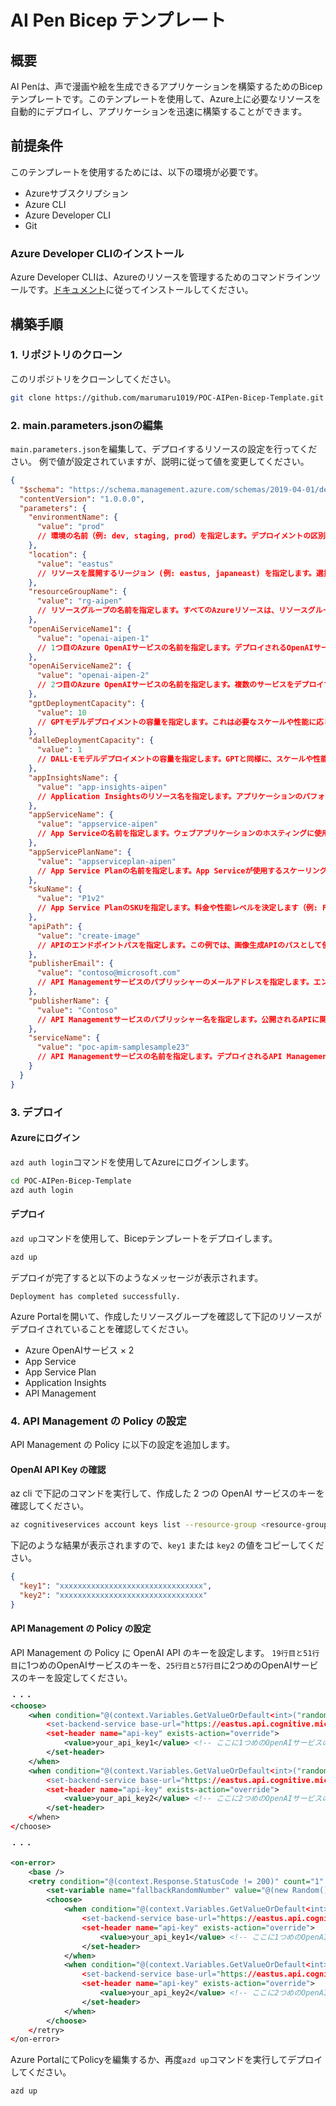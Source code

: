 # AI Pen Bicep テンプレート
## 概要
AI Penは、声で漫画や絵を生成できるアプリケーションを構築するためのBicepテンプレートです。このテンプレートを使用して、Azure上に必要なリソースを自動的にデプロイし、アプリケーションを迅速に構築することができます。

## 前提条件
このテンプレートを使用するためには、以下の環境が必要です。
- Azureサブスクリプション
- Azure CLI
- Azure Developer CLI
- Git

### Azure Developer CLIのインストール
Azure Developer CLIは、Azureのリソースを管理するためのコマンドラインツールです。[ドキュメント](https://learn.microsoft.com/ja-jp/azure/developer/azure-developer-cli/get-started?tabs=localinstall&pivots=programming-language-nodejs)に従ってインストールしてください。

## 構築手順
### 1. リポジトリのクローン
このリポジトリをクローンしてください。
```bash
git clone https://github.com/marumaru1019/POC-AIPen-Bicep-Template.git
```

### 2. main.parameters.jsonの編集
`main.parameters.json`を編集して、デプロイするリソースの設定を行ってください。
例で値が設定されていますが、説明に従って値を変更してください。

```:main.parameters.json
{
  "$schema": "https://schema.management.azure.com/schemas/2019-04-01/deploymentParameters.json#",
  "contentVersion": "1.0.0.0",
  "parameters": {
    "environmentName": {
      "value": "prod" 
      // 環境の名前（例: dev, staging, prod）を指定します。デプロイメントの区別に使用されます。
    },
    "location": {
      "value": "eastus" 
      // リソースを展開するリージョン (例: eastus, japaneast) を指定します。選択するリージョンにより、レイテンシーやサービス可用性が異なります。
    },
    "resourceGroupName": {
      "value": "rg-aipen" 
      // リソースグループの名前を指定します。すべてのAzureリソースは、リソースグループに属します。
    },
    "openAiServiceName1": {
      "value": "openai-aipen-1" 
      // 1つ目のAzure OpenAIサービスの名前を指定します。デプロイされるOpenAIサービスを区別するために使用します。
    },
    "openAiServiceName2": {
      "value": "openai-aipen-2" 
      // 2つ目のAzure OpenAIサービスの名前を指定します。複数のサービスをデプロイする場合に使用します。
    },
    "gptDeploymentCapacity": {
      "value": 10 
      // GPTモデルデプロイメントの容量を指定します。これは必要なスケールや性能に応じて調整します。
    },
    "dalleDeploymentCapacity": {
      "value": 1 
      // DALL·Eモデルデプロイメントの容量を指定します。GPTと同様に、スケールや性能に応じて調整します。
    },
    "appInsightsName": {
      "value": "app-insights-aipen" 
      // Application Insightsのリソース名を指定します。アプリケーションのパフォーマンスと診断情報を監視するために使用します。
    },
    "appServiceName": {
      "value": "appservice-aipen" 
      // App Serviceの名前を指定します。ウェブアプリケーションのホスティングに使用されるAzureサービスです。
    },
    "appServicePlanName": {
      "value": "appserviceplan-aipen" 
      // App Service Planの名前を指定します。App Serviceが使用するスケーリングと料金オプションを管理します。
    },
    "skuName": {
      "value": "P1v2" 
      // App Service PlanのSKUを指定します。料金や性能レベルを決定します（例: F1, B1, P1v2など）。
    },
    "apiPath": {
      "value": "create-image" 
      // APIのエンドポイントパスを指定します。この例では、画像生成APIのパスとして使用されます。
    },
    "publisherEmail": {
      "value": "contoso@microsoft.com" 
      // API Managementサービスのパブリッシャーのメールアドレスを指定します。エンドユーザーへの連絡先情報として使用されます。
    },
    "publisherName": {
      "value": "Contoso" 
      // API Managementサービスのパブリッシャー名を指定します。公開されるAPIに関連付けられる名前です。
    },
    "serviceName": {
      "value": "poc-apim-samplesample23" 
      // API Managementサービスの名前を指定します。デプロイされるAPI Managementインスタンスの識別子として使用します。名前は一意である必要があります。
    }
  }
}
``` 

### 3. デプロイ
#### Azureにログイン
`azd auth login`コマンドを使用してAzureにログインします。
```bash
cd POC-AIPen-Bicep-Template
azd auth login
```

#### デプロイ
`azd up`コマンドを使用して、Bicepテンプレートをデプロイします。
```bash
azd up
```

デプロイが完了すると以下のようなメッセージが表示されます。
```
Deployment has completed successfully.
```

Azure Portalを開いて、作成したリソースグループを確認して下記のリソースがデプロイされていることを確認してください。

- Azure OpenAIサービス × 2
- App Service
- App Service Plan
- Application Insights
- API Management

### 4. API Management の Policy の設定
API Management の Policy に以下の設定を追加します。

#### OpenAI API Key の確認
az cli で下記のコマンドを実行して、作成した 2 つの OpenAI サービスのキーを確認してください。
```bash
az cognitiveservices account keys list --resource-group <resource-group-name> --name <openai-service-name>
```

下記のような結果が表示されますので、`key1` または `key2` の値をコピーしてください。
```json
{
  "key1": "xxxxxxxxxxxxxxxxxxxxxxxxxxxxxxxx",
  "key2": "xxxxxxxxxxxxxxxxxxxxxxxxxxxxxxxx"
}
```

#### API Management の Policy の設定
API Management の Policy に OpenAI API のキーを設定します。
`19行目と51行目`に1つめのOpenAIサービスのキーを、`25行目と57行目`に2つめのOpenAIサービスのキーを設定してください。

```xml:apim-api-policy.xml
・・・
<choose>
    <when condition="@(context.Variables.GetValueOrDefault<int>("randomNumber", 0) == 1)">
        <set-backend-service base-url="https://eastus.api.cognitive.microsoft.com/openai" />
        <set-header name="api-key" exists-action="override">
            <value>your_api_key1</value> <!-- ここに1つめのOpenAIサービスのキーを設定 -->
        </set-header>
    </when>
    <when condition="@(context.Variables.GetValueOrDefault<int>("randomNumber", 0) == 2)">
        <set-backend-service base-url="https://eastus.api.cognitive.microsoft.com/openai" />
        <set-header name="api-key" exists-action="override">
            <value>your_api_key2</value> <!-- ここに2つめのOpenAIサービスのキーを設定 -->
        </set-header>
    </when>
</choose>

・・・

<on-error>
    <base />
    <retry condition="@(context.Response.StatusCode != 200)" count="1" interval="0">
        <set-variable name="fallbackRandomNumber" value="@(new Random().Next(1, 3))" />
        <choose>
            <when condition="@(context.Variables.GetValueOrDefault<int>("fallbackRandomNumber", 0) == 1)">
                <set-backend-service base-url="https://eastus.api.cognitive.microsoft.com/openai" />
                <set-header name="api-key" exists-action="override">
                    <value>your_api_key1</value> <!-- ここに1つめのOpenAIサービスのキーを設定 -->
                </set-header>
            </when>
            <when condition="@(context.Variables.GetValueOrDefault<int>("fallbackRandomNumber", 0) == 2)">
                <set-backend-service base-url="https://eastus.api.cognitive.microsoft.com/openai" />
                <set-header name="api-key" exists-action="override">
                    <value>your_api_key2</value> <!-- ここに2つめのOpenAIサービスのキーを設定 -->
                </set-header>
            </when>
        </choose>
    </retry>
</on-error>
```

Azure PortalにてPolicyを編集するか、再度`azd up`コマンドを実行してデプロイしてください。

```bash
azd up
```